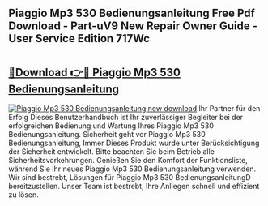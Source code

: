 ## Piaggio Mp3 530 Bedienungsanleitung Free Pdf Download - Part-uV9 New Repair Owner Guide - User Service Edition 717Wc

# <h2><a href="http://df4dkt.blite.top/?on=Piaggio+Mp3+530+Bedienungsanleitung">🔗Download 👉🔴 Piaggio Mp3 530 Bedienungsanleitung</a></h2>

[![Piaggio Mp3 530 Bedienungsanleitung new download](https://i.imgur.com/lujVjoI.png)](http://df4dkt.blite.top/?on=Piaggio+Mp3+530+Bedienungsanleitung)
Ihr Partner für den Erfolg Dieses Benutzerhandbuch ist Ihr zuverlässiger Begleiter bei der erfolgreichen Bedienung und Wartung Ihres Piaggio Mp3 530 Bedienungsanleitung. Sicherheit geht vor Piaggio Mp3 530 Bedienungsanleitung, Immer Dieses Produkt wurde unter Berücksichtigung der Sicherheit entwickelt. Bitte beachten Sie beim Betrieb alle Sicherheitsvorkehrungen. Genießen Sie den Komfort der Funktionsliste, während Sie Ihr neues Piaggio Mp3 530 Bedienungsanleitung verwenden. Wir sind bestrebt, Lösungen für Piaggio Mp3 530 BedienungsanleitungD bereitzustellen. Unser Team ist bestrebt, Ihre Anliegen schnell und effizient zu lösen.
